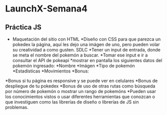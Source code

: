 # LaunchX-Semana4
## Práctica JS

* Maquetación del sitio con HTML
*Diseño con CSS para que parezca un pokedex la página, aquí les dejo una imágen de uno, pero pueden volar su creatividad a como gusten. SDLC
*Tener un input de entrada, donde se meta el nombre del pokemón a buscar.
*Tomar ese input e ir a consultar el API de pokeapi
*mostrar en pantalla los siguientes datos del pokemón ingresado:
*Nombre
*Imágen
*Tipo de pokemón
*Estadísticas
*Movimientos
*Bonus:

*Bonus si tu página es responsive y se puede ver en celulares
*Bonus de despliegue de tu pokedex
*Bonus de uso de otras rutas como búsqueda por número de pokemón o mostrar un rango de pokemóns
*Pueden usar los conocimientos vistos o usar diferentes herramientas que conozcan o que investiguen como las librerías de diseño o librerías de JS sin problemas.
